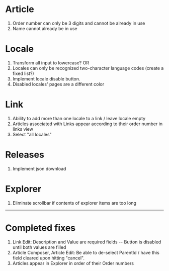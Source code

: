 
# Article

1. Order number can only be 3 digits and cannot be already in use
2. Name cannot already be in use


# Locale

1. Transform all input to lowercase? OR
2. Locales can only be recognized two-character language codes (create a fixed list?)
3. Implement locale disable button. 
4. Disabled locales' pages are a different color


# Link

1. Ability to add more than one locale to a link / leave locale empty 
2. Articles associated with Links appear according to their order number in links view
3. Select "all locales"

# Releases

1. Implement json download

# Explorer

1. Eliminate scrollbar if contents of explorer items are too long


---

# Completed fixes

1. Link Edit: Description and Value are required fields -- Button is disabled until both values are filled
2. Article Composer, Article Edit: Be able to de-select ParentId / have this field cleared upon hitting "cancel". 
3. Articles appear in Explorer in order of their Order numbers


